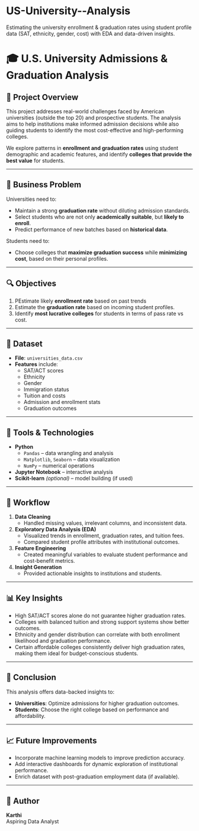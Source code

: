 # US-University--Analysis
 Estimating the university enrollment &amp; graduation rates using student profile data (SAT, ethnicity, gender, cost) with EDA and data-driven insights.

# 🎓 U.S. University Admissions & Graduation Analysis

## 📌 Project Overview

This project addresses real-world challenges faced by American universities (outside the top 20) and prospective students. The analysis aims to help institutions make informed admission decisions while also guiding students to identify the most cost-effective and high-performing colleges.

We explore patterns in **enrollment and graduation rates** using student demographic and academic features, and identify **colleges that provide the best value** for students.

---

## 🧠 Business Problem

Universities need to:
- Maintain a strong **graduation rate** without diluting admission standards.
- Select students who are not only **academically suitable**, but **likely to enroll**.
- Predict performance of new batches based on **historical data**.

Students need to:
- Choose colleges that **maximize graduation success** while **minimizing cost**, based on their personal profiles.

---

## 🔍 Objectives

1. PEstimate likely **enrollment rate** based on past trends
2. Estimate the **graduation rate** based on incoming student profiles.
3. Identify **most lucrative colleges** for students in terms of pass rate vs cost.

---

## 📁 Dataset

- **File**: `universities_data.csv`
- **Features** include:
  - SAT/ACT scores
  - Ethnicity
  - Gender
  - Immigration status
  - Tuition and costs
  - Admission and enrollment stats
  - Graduation outcomes

---

## 🔧 Tools & Technologies

- **Python**
  - `Pandas` – data wrangling and analysis
  - `Matplotlib`, `Seaborn` – data visualization
  - `NumPy` – numerical operations
- **Jupyter Notebook** – interactive analysis
- **Scikit-learn** *(optional)* – model building (if used)

---

## 🔄 Workflow

1. **Data Cleaning**
   - Handled missing values, irrelevant columns, and inconsistent data.
2. **Exploratory Data Analysis (EDA)**
   - Visualized trends in enrollment, graduation rates, and tuition fees.
   - Compared student profile attributes with institutional outcomes.
3. **Feature Engineering**
   - Created meaningful variables to evaluate student performance and cost-benefit metrics.
4. **Insight Generation**
   - Provided actionable insights to institutions and students.

---

## 📊 Key Insights

- High SAT/ACT scores alone do not guarantee higher graduation rates.
- Colleges with balanced tuition and strong support systems show better outcomes.
- Ethnicity and gender distribution can correlate with both enrollment likelihood and graduation performance.
- Certain affordable colleges consistently deliver high graduation rates, making them ideal for budget-conscious students.

---

## 📌 Conclusion

This analysis offers data-backed insights to:
- **Universities**: Optimize admissions for higher graduation outcomes.
- **Students**: Choose the right college based on performance and affordability.

---

## 📈 Future Improvements

- Incorporate machine learning models to improve prediction accuracy.
- Add interactive dashboards for dynamic exploration of institutional performance.
- Enrich dataset with post-graduation employment data (if available).

---

## 🧾 Author

**Karthi**  
Aspiring Data Analyst
